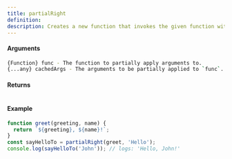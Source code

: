 ```yaml
---
title: partialRight
definition: 
description: Creates a new function that invokes the given function with the `cachedArgs`
---
```



#### Arguments


```bash
{Function} func - The function to partially apply arguments to.
{...any} cachedArgs - The arguments to be partially applied to `func`.
```


#### Returns


```bash

```


#### Example


```ts
function greet(greeting, name) {  return `${greeting}, ${name}!`;}const sayHelloTo = partialRight(greet, 'Hello');console.log(sayHelloTo('John')); // logs: 'Hello, John!'
```